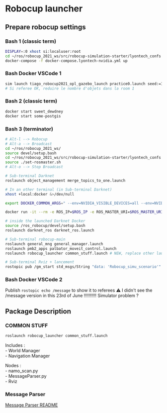 # Robocup launcher



## Prepare robocup settings

### Bash 1 (classic term)
```bash
DISPLAY=:0 xhost si:localuser:root
cd ~/ros/robocup_2021_ws/src/robocup-simulation-starter/lyontech_confs
docker-compose -f docker-compose.lyontech-nvidia.yml up
```

### Bash Docker VSCode 1
```bash
sim launch tiago_robocup2021_opl_gazebo_launch practice0.launch seed:=10 per_category:=6 obstacles:=5
# Si referee OK, reduire le nombre d'objets dans la room 1
```

### Bash 2 (classic term)
```bash
docker start sweet_dewdney
docker start some-postgis
```

### Bash 3 (terminator)
```bash
# Alt-l --> Robocup
# Alt-a --> Broadcast
cd ~/ros/robocup_2021_ws/
source devel/setup.bash
cd ~/ros/robocup_2021_ws/src/robocup-simulation-starter/lyontech_confs
source ./set-rosmaster.sh
# Alt-o --> Stop Broadcast

# Sub-terminal Darknet
roslaunch object_management merge_topics_to_one.launch

# In an other terminal (in Sub-terminal Darknet)
xhost +local:docker &>/dev/null

export DOCKER_COMMON_ARGS=" --env=NVIDIA_VISIBLE_DEVICES=all --env=NVIDIA_DRIVER_CAPABILITIES=all --env="DISPLAY" --env="QT_X11_NO_MITSHM=1" --volume=/tmp/.X11-unix:/tmp/.X11-unix:rw"

docker run -it --rm -e ROS_IP=$ROS_IP -e ROS_MASTER_URI=$ROS_MASTER_URI -p 11311:11311 --net=host --privileged --gpus=all --env="DISPLAY" --env="QT_X11_NO_MITSHM=1" --volume=/tmp/.X11-unix:/tmp/.X11-unix:rw ghcr.io/jacques-saraydaryan/ros-openpose-darknet-ros:robocup2021

# inside the launched Darknet Docker
source /ros_robocup/devel/setup.bash
roslaunch darknet_ros darknet_ros.launch

# Sub-terminal robocup-main
roslaunch general_mng general_manager.launch
roslaunch pmb2_apps palbator_moveit_control.launch
roslaunch robocup_launcher common_stuff.launch # NEW, replace other launches. Details in section COMMON STUFF below

# Sub-terminal Rviz + lancement 
rostopic pub /gm_start std_msgs/String "data: 'Robocup_simu_scenario'"

```


### Bash Docker VSCode 2
Publish `rostopic echo /message` to show it to referees
:warning: I didn't see the /message version in this 23rd of June !!!!!!!!!! Simulator problem ?


## Package Description

### COMMON STUFF

```bash
roslaunch robocup_launcher common_stuff.launch
```

Includes :  
    - World Manager  
    - Navigation Manager    


Nodes :  
    - namo_scan.py  
    - MessageParser.py  
    - Rviz  


### Message Parser

[Message Parser README](scripts/README.md)